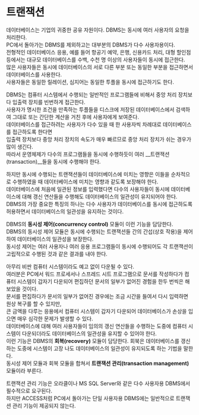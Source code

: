 # 트랜잭션

데이터베이스는 기업의 귀중한 공유 자원이다. DBMS는 동시에 여러 사용자의 요청을 처리한다.  
PC에서 돌아가는 DBMS를 제외하고는 대부분의 DBMS가 다수 사용자용이다.  
전형적인 데이터베이스 응용, 예를 들어 항공기 예약, 은행, 신용카드 처리, 대형 할인점 등에서는 대규모 데이터베이스를 수백, 수천 명 이상의 사용자들이 동시에 접근한다.  
많은 사용자들은 동시에 데이터베이스의 서로 다른 부분 또는 동일한 부분을 접근하면서 데이터베이스를 사용한다.  
사용자들은 동일한 릴레이션, 심지어는 동일한 투플을 동시에 접근하기도 한다.

DBMS는 컴퓨터 시스템에서 수행되는 일반적인 프로그램들에 비해서 중앙 처리 장치보다 입출력 장치를 빈번하게 접근한다.  
사용자가 명시한 조건을 만족하는 투플들을 디스크에 저장된 데이터베이스에서 검색하여 그대로 또는 간단한 계산을 거친 후에 사용자에게 보여준다.  
데이터베이스를 접근하려는 사용자가 다수 있을 때 한 사용자씩 차례대로 데이터베이스를 접근하도록 한다면  
입출력 장치보다 중앙 처리 장치의 속도가 매우 빠르므로 중앙 처리 장치가 쉬는 경우가 많이 생긴다.  
따라서 운영체제가 다수의 프로그램들을 동시에 수행하듯이 여러 __트랜잭션(transaction)__들을 동시에 수행해야 한다.

하지만 동시에 수행되는 트랜잭션들이 데이터베이스에 미치는 영향은 이들을 순차적으로 수행하였을 때 데이터베이스에 미치는 영향과 같도록 보장해야 한다.  
데이터베이스에 처음에 일관된 정보를 입력했다면 다수의 사용자들이 동시에 데이터베이스에 대해 갱신 연산들을 수행해도 데이터베이스의 일관성이 유지되어야 한다.  
DBMS의 가장 중요한 특징의 하나는 다수 사용자가 데이터베이스를 동시에 접근하도록 허용하면서 데이터베이스의 일관성을 유지하는 것이다.

DBMS의 __동시성 제어(concurrency control)__ 모듈이 이런 기능을 담당한다.  
DBMS의 동시성 제어 모듈은 동시에 수행되는 트랜잭션들 간의 간섭(상호 작용)을 제어하여 데이터베이스의 일관성을 보장한다.  
동시성 제어는 여러 사용자나 여러 응용 프로그램들이 동시에 수행되어도 각 트랜잭션이 고립적으로 수행된 것과 같은 결과를 내야 한다.

아무리 비싼 컴퓨터 시스템이라도 예고 없이 다운될 수 있다.  
여러분은 PC에서 워드 프로세서나 스프레드 시트 프로그램으로 문서를 작성하다가 컴퓨터 시스템이 갑자기 다운되어 편집하던 문서의 일부가 없어진 경험을 한두 번씩은 해보았을 것이다.  
문서를 편집하다가 문서의 일부가 없어진 경우에는 조금 시간을 들여서 다시 입력하면 원상 복구를 할 수 있지만,  
큰 금액을 다루는 응용에서 컴퓨터 시스템이 갑자기 다운되어 데이터베이스가 손상을 입으면 매우 심각한 문제가 발생할 수 있다.  
데이터베이스에 대해 여러 사용자들이 임의의 갱신 연산들을 수행하는 도중에 컴퓨터 시스템이 다운되더라도 데이터베이스의 일관성을 유지할 수 있어야 한다.  
이런 기능은 DBMS의 __회복(recovery)__ 모듈이 담당한다. 회북은 데이터베이스를 갱신하는 도중에 시스템이 고장 나도 데이터베이스의 일관성이 유지되도록 하는 기법을 말한다.  
동시성 제어 모듈과 회복 모듈을 합쳐서 __트랜잭션 관리(transaction management)__ 모듈이라 부른다.

트랜잭션 관리 기능은 오라클이나 MS SQL Server와 같은 다수 사용자용 DBMS에서 필수적으로 요구된다.  
하지만 ACCESS처럼 PC에서 돌아가는 단일 사용자용 DBMS에는 일반적으로 트랜잭션 관리 기능이 제공되지 않는다.
